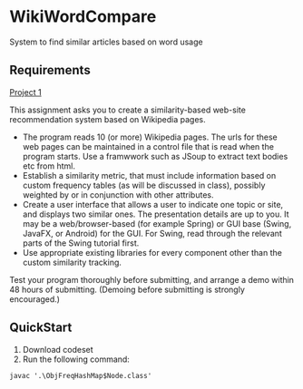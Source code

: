 # WikiWordCompare
System to find similar articles based on word usage 

## Requirements
[Project 1](https://gee.cs.oswego.edu/dl/csc365/a1.html)

This assignment asks you to create a similarity-based web-site recommendation system based on Wikipedia pages.
- The program reads 10 (or more) Wikipedia pages. The urls for these web pages can be maintained in a control file that is read when the program starts. Use a framwwork such as JSoup to extract text bodies etc from html.
- Establish a similarity metric, that must include information based on custom frequency tables (as will be discussed in class), possibly weighted by or in conjunction with other attributes.
- Create a user interface that allows a user to indicate one topic or site, and displays two similar ones. The presentation details are up to you. It may be a web/browser-based (for example Spring) or GUI base (Swing, JavaFX, or Android) for the GUI. For Swing, read through the relevant parts of the Swing tutorial first.
- Use appropriate existing libraries for every component other than the custom similarity tracking.

Test your program thoroughly before submitting, and arrange a demo within 48 hours of submitting. (Demoing before submitting is strongly encouraged.)

## QuickStart
1. Download codeset
2. Run the following command:
```cmd
javac '.\ObjFreqHashMap$Node.class'
```
